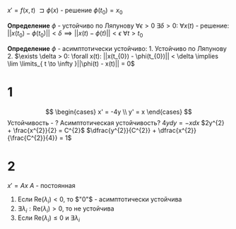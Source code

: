 $x' = f(x, t)$
$\sqsupset  \phi(x)$ - решение
$\phi(t_{0}) = x_{0}$

**Определение**
	$\phi$ - устойчиво по Ляпунову
	$\forall \epsilon > 0 \ \exists \delta > 0:\ \forall x(t)$ - решение$:$
	$||x(t_{0}) - \phi(t_{0})|| < \delta \implies ||x(t) - \phi(t)|| < \epsilon$
	$\forall t > t_{0}$

**Определение**
	$\phi$ - асимптотически устойчиво:
	1. Устойчиво по Ляпунову
	2. $\exists \delta > 0: \forall x(t): ||x(t_{0}) - \phi(t_{0})|| < \delta \implies \lim \limits_{ t \to \infty }||\phi(t) - x(t)|| = 0$

# 1
$$
\begin{cases}
x' = -4y \\
y' = x
\end{cases}
$$
Устойчивость - ?
Асимптотическая устойчивость?
$4ydy = -xdx$
$2y^{2} + \frac{x^{2}}{2} = C^{2}$
$\dfrac{y^{2}}{C^{2}} + \dfrac{x^{2}}{\frac{C^{2}}{4}} = 1$


# 2
$x' = Ax$
$A$ - постоянная

1. Если $\mathrm{Re}(\lambda_{i}) < 0$, то $"0"$ - асимптотически устойчива
2. $\exists \lambda_{i}: \mathrm{Re}(\lambda_{i}) > 0$, то не устойчива
3. Если $\mathrm{Re}(\lambda_{i}) \leq 0$ и $\exists \lambda_{i}$